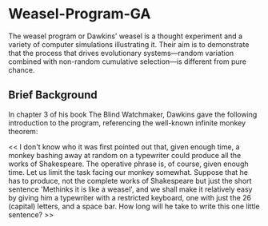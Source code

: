 # Weasel-Program-GA
The weasel program or Dawkins' weasel is a thought experiment and a variety of computer simulations illustrating it. Their aim is to demonstrate that the process that drives evolutionary systems—random variation combined with non-random cumulative selection—is different from pure chance.

## Brief Background
In chapter 3 of his book The Blind Watchmaker, Dawkins gave the following introduction to the program, referencing the well-known infinite monkey theorem:

<<
I don't know who it was first pointed out that, given enough time, a monkey bashing away at random on a typewriter could produce all the works of Shakespeare. The operative phrase is, of course, given enough time. Let us limit the task facing our monkey somewhat. Suppose that he has to produce, not the complete works of Shakespeare but just the short sentence 'Methinks it is like a weasel', and we shall make it relatively easy by giving him a typewriter with a restricted keyboard, one with just the 26 (capital) letters, and a space bar. How long will he take to write this one little sentence?
\>>
